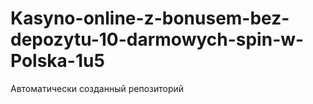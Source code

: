# Kasyno-online-z-bonusem-bez-depozytu-10-darmowych-spin-w-Polska-1u5
Автоматически созданный репозиторий
